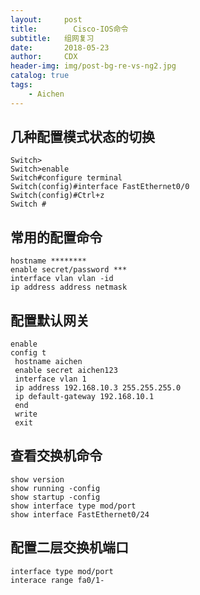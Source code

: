 ```yaml
---
layout:     post
title:        Cisco-IOS命令
subtitle:   组网复习   
date:       2018-05-23
author:     CDX
header-img: img/post-bg-re-vs-ng2.jpg
catalog: true
tags:
    - Aichen
---
```

## 几种配置模式状态的切换
```
Switch>
Switch>enable
Switch#configure terminal
Switch(config)#interface FastEthernet0/0
Switch(config)#Ctrl+z
Switch #
```
## 常用的配置命令
```
hostname ********
enable secret/password ***
interface vlan vlan -id
ip address address netmask
```
## 配置默认网关
```
enable
config t
 hostname aichen
 enable secret aichen123
 interface vlan 1
 ip address 192.168.10.3 255.255.255.0
 ip default-gateway 192.168.10.1
 end
 write
 exit
```
## 查看交换机命令
```
show version
show running -config
show startup -config
show interface type mod/port
show interface FastEthernet0/24
```
## 配置二层交换机端口
```
interface type mod/port
interace range fa0/1-
```